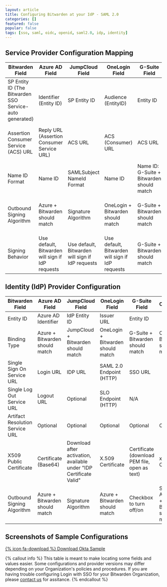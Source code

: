 ```yaml
---
layout: article
title: Configuring Bitwarden at your IdP - SAML 2.0
categories: []
featured: false
popular: false
tags: [sso, saml, oidc, openid, saml2.0, idp, identity]
---
```


## Service Provider Configuration Mapping

| Bitwarden Field                                          | Azure AD Field                                   | JumpCloud Field                                  | OneLogin Field                                   | G-Suite Field                             | Okta Field                                             |
|----------------------------------------------------------|--------------------------------------------------|--------------------------------------------------|--------------------------------------------------|-------------------------------------------|--------------------------------------------------------|
| SP Entity ID (The Bitwarden SSO Service- auto generated) | Identifier (Entity ID)                           | SP Entity ID                                     | Audience (EntityID)                              | Entity ID                                 | Audience Restriction                                   |
| Assertion Consumer Service (ACS) URL                     | Reply URL (Assertion Consumer Service URL)       | ACS URL                                          | ACS (Consumer) URL                               | ACS URL                                   | Single Sign On URL, Recipient URL, Destination URL |
| Name ID Format                                           | Name ID                                          | SAMLSubject NameId Format                        | Name ID                                          | Name ID: G-Suite + Bitwarden should match | Name ID Format                                         |
| Outbound Signing Algorithm                               | Azure + Bitwarden should match                   | Signature Algorithm                              | OneLogin + Bitwarden should match                | G-Suite + Bitwarden should match          | Signature Algorithm + Bitwarden should match           |
| Signing Behavior                                         | Use default, Bitwarden will sign if IdP requests | Use default, Bitwarden will sign if IdP requests | Use default, Bitwarden will sign if IdP requests | G-Suite + Bitwarden should match          | Digest Algorithm + Bitwarden should match              |

## Identity (IdP) Provider Configuration

| Bitwarden Field                 | Azure AD Field                 | JumpCloud Field                                                    | OneLogin Field                    | G-Suite Field                                 | Okta Field                                    |
|---------------------------------|--------------------------------|--------------------------------------------------------------------|-----------------------------------|-----------------------------------------------|-----------------------------------------------|
| Entity ID                       | Azure AD Identifier            | IdP Entity ID                                                      | Issuer URL                        | Entity ID                                     |                                               |
| Binding Type                    | Azure + Bitwarden should match | JumpCloud + Bitwarden should match                                 | OneLogin + Bitwarden should match | G-Suite + Bitwarden should match              | Okta + Bitwarden should match                 |
| Single Sign On Service URL      | Login URL                      | IDP URL                                                            | SAML 2.0 Endpoint (HTTP)          | SSO URL                                       |                                               |
| Single Log Out Service URL      | Logout URL                     | Optional                                                           | SLO Endpoint (HTTP)               | N/A                                           |                                               |
| Artifact Resolution Service URL | Optional                       | Optional                                                           | Optional                          | Optional                                      | Optional                                      |
| X509 Public Certificate         | Certificate (Base64)           | Download after activation, available under "IDP Certificate Valid" | X.509 Certificate                 | Certificate (download PEM file, open as text) | x.509 Certificate                             |
| Outbound Signing Algorithm      | Azure + Bitwarden should match | Signature Algorithm                                                | Azure + Bitwarden should match    | Checkbox to turn off/on                       | Signature Algorithm  + Bitwarden should match |

## Screenshots of Sample Configurations

[{% icon fa-download %} Download Okta Sample]({{site.baseurl}}/files/bitwarden_export.csv)

{% callout info %}
This table is meant to make locating some fields and values easier. Some configurations and provider versions may differ depending on your Organization's policies and procedures. If you are having trouble configuring Login with SSO for your Bitwarden Organization, please [contact us](https://bitwarden.com/contact/) for assitance.
{% endcallout %}
